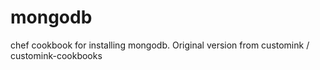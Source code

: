 mongodb
=======

chef cookbook for installing mongodb. Original version from customink / customink-cookbooks